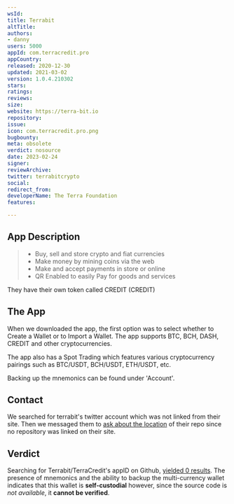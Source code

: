 ```yaml
---
wsId: 
title: Terrabit
altTitle: 
authors:
- danny
users: 5000
appId: com.terracredit.pro
appCountry: 
released: 2020-12-30
updated: 2021-03-02
version: 1.0.4.210302
stars: 
ratings: 
reviews: 
size: 
website: https://terra-bit.io
repository: 
issue: 
icon: com.terracredit.pro.png
bugbounty: 
meta: obsolete
verdict: nosource
date: 2023-02-24
signer: 
reviewArchive: 
twitter: terrabitcrypto
social: 
redirect_from: 
developerName: The Terra Foundation
features: 

---
```


## App Description

> - Buy, sell and store crypto and fiat currencies
> - Make money by mining coins via the web
> - Make and accept payments in store or online
> - QR Enabled to easily Pay for goods and services

They have their own token called CREDIT (CREDIT)

## The App

When we downloaded the app, the first option was to select whether to Create a Wallet or to Import a Wallet. The app supports BTC, BCH, DASH, CREDIT and other cryptocurrencies. 

The app also has a Spot Trading which features various cryptocurrency pairings such as BTC/USDT, BCH/USDT, ETH/USDT, etc. 

Backing up the mnemonics can be found under 'Account'.

## Contact

We searched for terrabit's twitter account which was not linked from their site. Then we messaged them to [ask about the location](https://twitter.com/BitcoinWalletz/status/1452894638902153217) of their repo since no repository was linked on their site.

## Verdict

Searching for Terrabit/TerraCredit's appID on Github, [yielded 0 results](https://github.com/search?q=com.terracredit.pro&ref=opensearch). The presence of mnemonics and the ability to backup the multi-currency wallet indicates that this wallet is **self-custodial** however, since the source code is _not available_, it **cannot be verified**.

